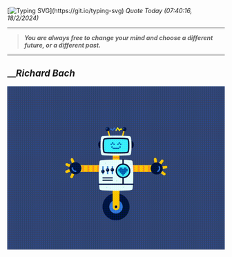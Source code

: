 [![Typing SVG](https://readme-typing-svg.herokuapp.com?font=Press+Start+2P&color=C2F784&size=35&width=900&height=100&lines=Hello+World%2C+I'm+Hung+!)](https://git.io/typing-svg) 
_Quote Today (07:40:16, 18/2/2024)_
___
>**_You are always free to change your mind and choose a different future, or a different past._**
___

## __**_Richard Bach_**

![RobotDance](src/assets/images/robot-dancing-dribble.gif?style=center)
